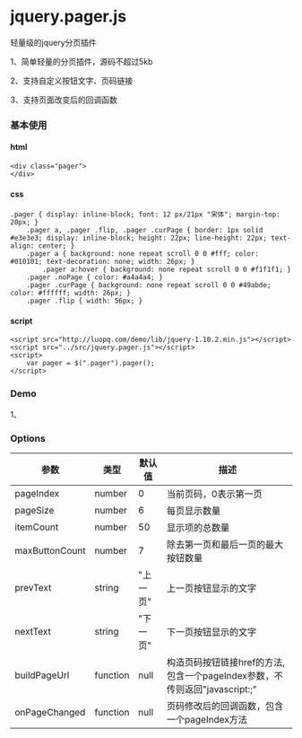 # jquery.pager.js
轻量级的jquery分页插件

1、简单轻量的分页插件，源码不超过5kb

2、支持自定义按钮文字、页码链接

3、支持页面改变后的回调函数

### 基本使用
#### html
```
<div class="pager">
</div>
```

#### css
```
.pager { display: inline-block; font: 12 px/21px "宋体"; margin-top: 20px; }
    .pager a, .pager .flip, .pager .curPage { border: 1px solid #e3e3e3; display: inline-block; height: 22px; line-height: 22px; text-align: center; }
    .pager a { background: none repeat scroll 0 0 #fff; color: #010101; text-decoration: none; width: 26px; }
        .pager a:hover { background: none repeat scroll 0 0 #f1f1f1; }
    .pager .noPage { color: #a4a4a4; }
    .pager .curPage { background: none repeat scroll 0 0 #49abde; color: #ffffff; width: 26px; }
    .pager .flip { width: 56px; }
```

#### script
```
<script src="http://luopq.com/demo/lib/jquery-1.10.2.min.js"></script>
<script src="../src/jquery.pager.js"></script>
<script>
    var pager = $(".pager").pager();
</script>
```

### Demo
1、<a href="http://luopq.com/demo/pager/examples/index.html" target="_blank"></a>

### Options
|参数|类型|默认值|描述|
|----|---|-----|----|
|pageIndex|number|0|当前页码，0表示第一页|
|pageSize|number|6|每页显示数量|
|itemCount|number|50|显示项的总数量|
|maxButtonCount|number|7|除去第一页和最后一页的最大按钮数量|
|prevText|string|"上一页"|上一页按钮显示的文字|
|nextText|string|"下一页"|下一页按钮显示的文字|
|buildPageUrl|function|null|构造页码按钮链接href的方法,包含一个pageIndex参数，不传则返回"javascript:;"|
|onPageChanged|function|null|页码修改后的回调函数，包含一个pageIndex方法|